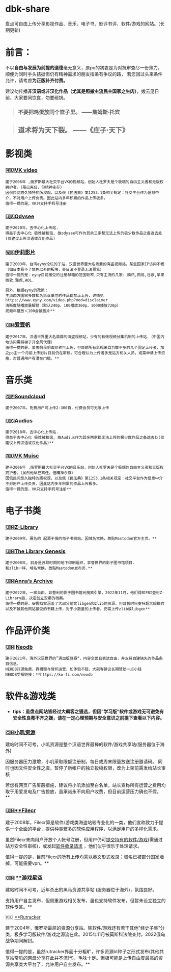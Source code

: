 # dbk-share
盘点可自由上传分享影视作品、音乐、电子书、影评书评、软件/游戏的网站。(长期更新)

# 前言：
不以**自由与发展为前提的道德**毫无意义，原po的初衷是为对抗审查尽一份薄力，顺便为同时手头拮据但仍有精神需求的朋友指条有争议的路，
若您回过头来条件允许，请考虑**为正版补齐付费。**

建议勿传播**非汉语或非汉化作品（尤其是照搬主流民主国家之生肉）**，拨云见日前，大家要同饮食，勿要砸锅。

> ### 不要把鸡蛋放同个篮子里。    ——詹姆斯·托宾

> ## 道术将为天下裂。 ——《庄子·天下》

# **影视类**

### **🇷🇺[VK video](https://vkvideo.ru/)**
```
建于2006年 ,俄罗斯最大社交平台VK的视频站，创始人杜罗夫是个极端的自由主义者和无版权拥护者。（虽已离任，但精神永存）
因俄民间悠久独特的版权观，以及俄《民法典》第1253.1条相关规定：社交平台作为信息中介，不对用户上传负责。因此站内多年积累的作品上传极多。
值得一提的是，VK只支持手机号注册
```

### **🇺🇸[Odysee](https://odysee.com/)**
```
建于2020年，去中心化上传站.
得益于去中心化 极难被和谐, 故odysee可作为其余三家都无法上传的极少数作品之备选去处(仅建议上传汉语或汉化作品)
```


### **🇼🇸[伊莉影片](https://www.eyny.com/video)**
```
建于2003年，台湾eyny论坛的子站，汉语世界里大名鼎鼎的海盗视频站，某些国家IP访问不畅（如日本看不了情色以外的板块，美日法不登录无法预览）
值得一提的是：eyny目前接受的注册邮箱的范围较窄,只有主流的几家: 腾讯,网易,谷歌,苹果 微软,雅虎,AOL.

另外，根据eyny的政策：
主流西方国家多数知名影业单位的作品都禁止上传，详情见https://www.eyny.com/video.php?mod=disclaimer
清晰度随播放量解锁（默认240p，100播放360p，1000播放720p）
视频年播放＜100会被删片**
```


### **🇨🇳[爱壹帆](https://www.yfsp.tv/)**
```
建于2017年，汉语世界里大名鼎鼎的海盗视频站，少有的有做视频分集机制的上传站.（中国内地访问需将梯子开全局代理）
值得一提的是，爱壹帆虽明面宣称可上传，但目前所有影视来自为数不多的几个固定上传者，加之po主一个月前上传影片目前仍在审核，可合理认为上传者多是站方相关人员，或需申请上传资格，对普通用户有潜在门槛。**
```


# **音乐类**


### **🇩🇪[Soundcloud](https://soundcloud.com/discover)**
```
建于2007年。免费用户可上传2-300首，付费会员可无限上传
```

### **🇺🇸[Audius](https://audius.co/feed)**
```
建于2018年，去中心化上传站.
得益于去中心化 极难被和谐, 故Audius作为其余两家都无法上传的极少数作品之备选去处(仅建议上传汉语或汉化作品)**
```

### **🇷🇺[VK Muisc](https://vk.com/audio)**
```
建于2006年 ,俄罗斯最大社交平台VK的音乐站，创始人杜罗夫是个极端的自由主义者和无版权拥护者。（虽然他早已离任，但精神永存）
因俄民间悠久独特的版权观，以及俄《民法典》第1253.1条相关规定：社交平台作为信息中介不对用户上传负责，因此站内多年积累的作品上传极多。
值得一提的是，VK只支持手机号注册**
```

# **电子书类**

### **🇺🇳[Z-Library](https://mastodon.social/@Z_Lib_official)**
```
建于2009年，著名的 起源于俄的电子书网站。因域名常换，故贴Mastodon官方主页。**
```

### **🇺🇳[The Library Genesis](https://social.datalabour.com/@libgenbot)**
```
建于2008年, 前身是苏联时期的地下印刷组织，享誉世界的影子图书馆项目.
和zlib一样，域名常换，故贴Mastodon发布页.**
```

### **🇺🇳[Anna’s Archive](https://annas-archive.org/)**
```
建于2022年，一家自由、非营利的影子图书馆元搜索引擎，2022年11月，他们得知FBI查封Z-Library后，决定创立安娜的档案。
值得一提的是，安娜档案涵盖了大部分前文libgen和zlib的资源，但其暂时只支持超大规模的 以及不被其他网站接受的书籍上传，对于小数量的上传者，仍需上传zlib或libgen**
```

# **作品评价类**

### **🇺🇳 [Neodb](https://neodb.social/)**
```
建于2021年，海外汉语世界的”满血版豆瓣“，内容全面且表达自由，并支持自建缺失的作品条目信息。
NEODB开源免费，靠捐赠与情怀运营，如体验不错，大飙客建议长期赞助一点小钱
NEODB受捐链接：**https://ko-fi.com/neodb
```

# **软件&游戏类**

- **tips：虽盘点网站皆经过大飙客之遴选，但因”学习版”软件或游戏无可避免有安全性良莠不齐之嫌，请在一定心理预期与安全意识之前提下查看以下内容。**

### **🇨🇳[小叽资源](https://steamzg.com/)**

建站时间不可考，小叽资源是整个汉语世界最棒的软件/游戏共享站(服务器位于海外)

因服务器压力激增，小叽采取限额注册制，每日或周末限量放送注册邀请码。
同时也因文件安全性之虞，暂停了新帐户的独立投稿权限，改为上架前需发给站长审核

若您有网页广告屏蔽措施，建议将小叽添加至白名单。站长宣称所有运营之费用均取于用爱发电及广告投放，虽承诺永不向用户收费，但目前运营压力确也不假。**

### 🇺🇳[**Filecr](https://filecr.com/)

建于2008年，Filecr算是软件/游戏类海盗站较专业化的一类，他们宣称致力于提供一个全面的平台，提供种类繁多的软件应用程序，以满足用户的多样化需求。

虽然Filecr未向用户开放个人帐号注册，但用户仍可[提交持有的软件/游戏](https://filecr.com/software-submission/)(需通过站方安全性审核)，或发起[软件收录请求](https://filecr.com/software-request/) ，他们似乎很乐于处理请求。

值得一提的是，目前Filecr的所有上传均需以英文形式收录；域名已被部分国家墙掉，可能需要vpn。**

### 🇨🇳 [**游戏星空](https://gamestarfield.com/)

建站时间不可考，近年杀出的黑马资源共享站 (服务器位于海外)，氛围良好。

支持用户自主发布，但侧重游戏相关发布，虽也支持软件发布，但暂未设立独立的软件专区。**

🇷🇺 [**Rutracker](https://rutracker.org/)

建于2004年，俄罗斯最屌的资源分享站。除软件/游戏还有若干其他”经史子集”分类，极多学习版软件/游戏之源流在此。2015年11月被莫斯科法院查封，2022俄乌战争期间解封。

值得一提的是，虽然rutracker界面十分粗旷，许多资源bt种子之形式发布(其他共享站常见的网盘分享在此并不流行)，毛味十足。但极可能是上传自由度最高的资源共享类大平台了，允许用户自主发布。**

</aside>
